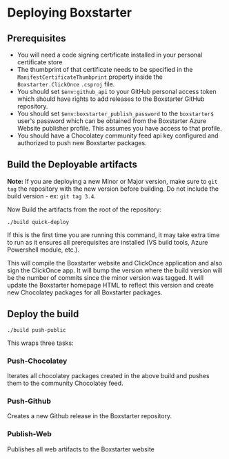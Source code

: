 # Deploying Boxstarter

## Prerequisites

* You will need a code signing certificate installed in your personal certificate store
* The thumbprint of that certificate needs to be specified in the `ManifestCertificateThumbprint` property inside the `Boxstarter.ClickOnce` `.csproj` file.
* You should set `$env:github_api` to your GitHub personal access token which should have rights to add releases to the Boxstarter GitHub repository.
* You should set `$env:boxstarter_publish_password` to the `boxstarter$` user's password which can be obtained from the Boxstarter Azure Website publisher profile. This assumes you have access to that profile.
* You should have a Chocolatey community feed api key configured and authorized to push new Boxstarter packages.

## Build the Deployable artifacts

**Note:**
If you are deploying a new Minor or Major version, make sure to `git tag` the repository with the new version before building. Do not include the build version - ex: `git tag 3.4`.

Now Build the artifacts from the root of the repository:

```
./build quick-deploy
```

If this is the first time you are running this command, it may take extra time to run as it ensures all prerequisites are installed (VS build tools, Azure Powershell module, etc.).

This will compile the Boxstarter website and ClickOnce application and also sign the ClickOnce app. It will bump the version where the build version will be the number of commits since the minor version was tagged. It will update the Boxstarter homepage HTML to reflect this version and create new Chocolatey packages for all Boxstarter packages.

## Deploy the build

```
./build push-public
```

This wraps three tasks:

### Push-Chocolatey

Iterates all chocolatey packages created in the above build and pushes them to the community Chocolatey feed.

### Push-Github

Creates a new Github release in the Boxstarter repository.

### Publish-Web

Publishes all web artifacts to the Boxstarter website
